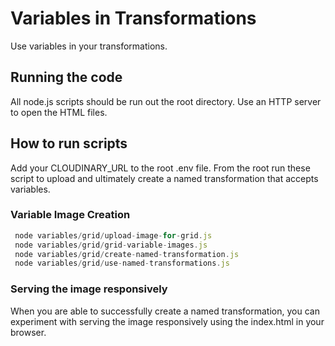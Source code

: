 # Variables in Transformations

Use variables in your transformations.

## Running the code

All node.js scripts should be run out the root directory.  Use an HTTP server to open the HTML files.

## How to run scripts
Add your CLOUDINARY_URL to the root .env file.
From the root run these script to upload and ultimately create a named transformation that 
accepts variables.

### Variable Image Creation

```javascript
 node variables/grid/upload-image-for-grid.js
 node variables/grid/grid-variable-images.js
 node variables/grid/create-named-transformation.js
 node variables/grid/use-named-transformations.js
```
### Serving the image responsively

When you are able to successfully create a named transformation, you can experiment with
serving the image responsively using the index.html in your browser.

